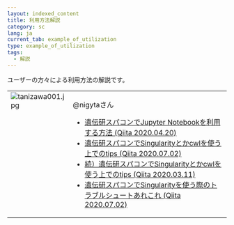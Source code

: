 ```yaml
---
layout: indexed_content
title: 利用方法解説
category: sc
lang: ja
current_tab: example_of_utilization
type: example_of_utilization
tags: 
  - 解説
---
```


ユーザーの方々による利用方法の解説です。
<table>
<tr>
<td style="vertical-align: top;"><img src="https://sc.ddbj.nig.ac.jp/ja/advanced-guide/tanizawa001.jpg/@@images/860fca9d-02e2-4cc7-a8a6-f37b068acf2a.jpeg" data-linktype="image" title="tanizawa001.jpg" class="image-inline" data-val="3e0d4534910c401395af38808d7d8377" data-scale="preview" alt="tanizawa001.jpg" id="__mcenew" /></td>
<td style="width: 389.033px;">
<p> </p>
<p>  @nigytaさん</p>
<ul>
<li><a href="https://qiita.com/nigyta/items/6cb321735dba0a6215b2" data-linktype="external" data-val="https://qiita.com/nigyta/items/6cb321735dba0a6215b2">遺伝研スパコンでJupyter Notebookを利用する方法 (Qiita 2020.04.20)</a></li>
<li><a href="https://qiita.com/nigyta/items/8de4412e590dad7bf2f8" data-linktype="external" data-val="https://qiita.com/nigyta/items/8de4412e590dad7bf2f8">遺伝研スパコンでSingularityとかcwlを使う上でのtips (Qiita 2020.07.02)</a></li>
<li><a href="https://qiita.com/nigyta/items/e62e8a307918f42baed2" data-linktype="external" data-val="https://qiita.com/nigyta/items/e62e8a307918f42baed2">続）遺伝研スパコンでSingularityとかcwlを使う上でのtips (Qiita 2020.03.11)</a></li>
<li><a href="https://qiita.com/nigyta/items/bf37787be6153bdbaed1" data-linktype="external" data-val="https://qiita.com/nigyta/items/bf37787be6153bdbaed1">遺伝研スパコンでSingularityを使う際のトラブルシュートあれこれ (Qiita 2020.07.02)</a></li>
</ul>
<p> </p>
</td>
</tr>
</table>
